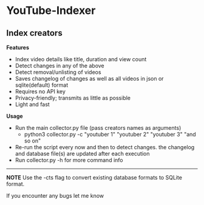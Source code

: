 # YouTube-Indexer
## Index creators  

**Features**  
* Index video details like title, duration and view count
* Detect changes in any of the above
* Detect removal/unlisting of videos
* Saves changelog of changes as well as all videos in json or sqlite(default) format
* Requires no API key
* Privacy-friendly; transmits as little as possible
* Light and fast

**Usage**
* Run the main collector.py file (pass creators names as arguments)
    * python3 collector.py -c "youtuber 1" "youtuber 2" "youtuber 3" "and so on"
* Re-run the script every now and then to detect changes. the changelog and database file(s) are updated after each execution  
* Run collector.py -h for more command info 
- - - -  
**NOTE**
Use the -cts flag to convert existing database formats to SQLite format.

If you encounter any bugs let me know